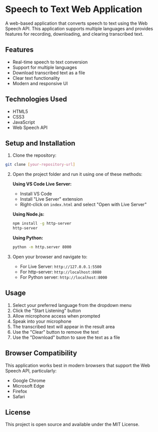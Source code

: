 # Speech to Text Web Application

A web-based application that converts speech to text using the Web Speech API. This application supports multiple languages and provides features for recording, downloading, and clearing transcribed text.

## Features

- Real-time speech to text conversion
- Support for multiple languages
- Download transcribed text as a file
- Clear text functionality
- Modern and responsive UI

## Technologies Used

- HTML5
- CSS3
- JavaScript
- Web Speech API

## Setup and Installation

1. Clone the repository:
```bash
git clone [your-repository-url]
```

2. Open the project folder and run it using one of these methods:

   **Using VS Code Live Server:**
   - Install VS Code
   - Install "Live Server" extension
   - Right-click on `index.html` and select "Open with Live Server"

   **Using Node.js:**
   ```bash
   npm install -g http-server
   http-server
   ```

   **Using Python:**
   ```bash
   python -m http.server 8000
   ```

3. Open your browser and navigate to:
   - For Live Server: `http://127.0.0.1:5500`
   - For http-server: `http://localhost:8080`
   - For Python server: `http://localhost:8000`

## Usage

1. Select your preferred language from the dropdown menu
2. Click the "Start Listening" button
3. Allow microphone access when prompted
4. Speak into your microphone
5. The transcribed text will appear in the result area
6. Use the "Clear" button to remove the text
7. Use the "Download" button to save the text as a file

## Browser Compatibility

This application works best in modern browsers that support the Web Speech API, particularly:
- Google Chrome
- Microsoft Edge
- Firefox
- Safari

## License

This project is open source and available under the MIT License. 